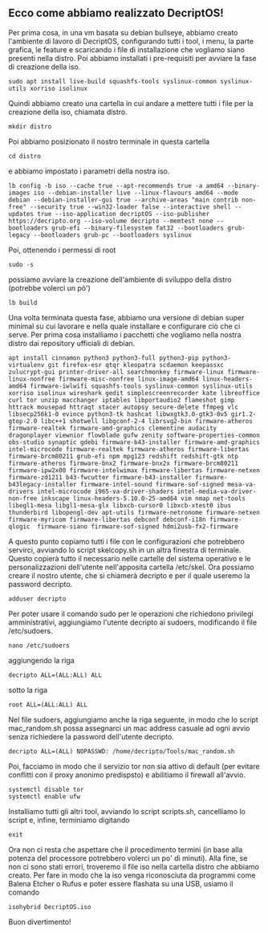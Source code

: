 ## Ecco come abbiamo realizzato DecriptOS!

Per prima cosa, in una vm basata su debian bullseye, abbiamo creato l'ambiente di lavoro di DecriptOS, configurando tutti i tool, i menu, la parte grafica, le feature e scaricando i file di installazione che vogliamo siano presenti nella distro.
Poi abbiamo installati i pre-requisiti per avviare la fase di creazione della iso.
```
sudo apt install live-build squashfs-tools syslinux-common syslinux-utils xorriso isolinux
```
Quindi abbiamo creato una cartella in cui andare a mettere tutti i file per la creazione della iso, chiamata distro.
```
mkdir distro
```
Poi abbiamo posizionato il nostro terminale in questa cartella
```
cd distro
```
e abbiamo impostato i parametri della nostra iso.
```
lb config -b iso --cache true --apt-recommends true -a amd64 --binary-images iso --debian-installer live --linux-flavours amd64 --mode debian --debian-installer-gui true --archive-areas "main contrib non-free" --security true --win32-loader false --interactive shell --updates true --iso-application decriptOS --iso-publisher https://decripto.org --iso-volume decripto --memtest none --bootloaders grub-efi --binary-filesystem fat32 --bootloaders grub-legacy --bootloaders grub-pc --bootloaders syslinux
```
Poi, ottenendo i permessi di root
```
sudo -s
```
possiamo avviare la creazione dell'ambiente di sviluppo della distro (potrebbe volerci un pò')
```
lb build
```
Una volta terminata questa fase, abbiamo una versione di debian super minimal su cui lavorare e nella quale installare e configurare ciò che ci serve. Per prima cosa installiamo i pacchetti che vogliamo nella nostra distro dai repository ufficiali di debian.
```
apt install cinnamon python3 python3-full python3-pip python3-virtualenv git firefox-esr qtqr kleopatra scdaemon keepassxc zulucrypt-gui printer-driver-all searchmonkey firmware-linux firmware-linux-nonfree firmware-misc-nonfree linux-image-amd64 linux-headers-amd64 firmware-iwlwifi squashfs-tools syslinux-common syslinux-utils xorriso isolinux wireshark gedit simplescreenrecorder kate libreoffice curl tor unzip macchanger iptables libportaudio2 flameshot gimp httrack mousepad httraqt stacer autopsy secure-delete ffmpeg vlc libsecp256k1-0 evince python3-tk hashcat libwxgtk3.0-gtk3-0v5 gir1.2-gtop-2.0 libc++1 shotwell libgconf-2-4 librsvg2-bin firmware-atheros firmware-realtek firmware-amd-graphics clementine audacity dragonplayer viewnior flowblade gufw zenity software-properties-common obs-studio synaptic gdebi firmware-b43-installer firmware-amd-graphics intel-microcode firmware-realtek firmware-atheros firmware-libertas firmware-brcm80211 grub-efi npm mpg123 redshift redshift-gtk ntp firmware-atheros firmware-bnx2 firmware-bnx2x firmware-brcm80211 firmware-ipw2x00 firmware-intelwimax firmware-libertas firmware-netxen firmware-zd1211 b43-fwcutter firmware-b43-installer firmware-b43legacy-installer firmware-intel-sound firmware-sof-signed mesa-va-drivers intel-microcode i965-va-driver-shaders intel-media-va-driver-non-free inkscape linux-headers-5.10.0-25-amd64 vim nmap net-tools libegl1-mesa libgl1-mesa-glx libxcb-cursor0 libxcb-xtest0 ibus thunderbird libopengl-dev apt-utils firmware-netronome firmware-netxen firmware-myricom firmware-libertas debconf debconf-i18n firmware-qlogic  firmware-siano firmware-sof-signed hdmi2usb-fx2-firmware
```
A questo punto copiamo tutti i file con le configurazioni che potrebbero servirci, avviando lo script skelcopy.sh in un altra finestra di terminale.
Questo copierà tutto il necessario nelle cartelle del sistema operativo e le personalizzazioni dell'utente nell'apposita cartella /etc/skel.
Ora possiamo creare il nostro utente, che si chiamerà decripto e per il quale useremo la password decripto.
```
adduser decripto
```
Per poter usare il comando sudo per le operazioni che richiedono privilegi amministrativi, aggiungiamo l'utente decripto ai sudoers, modificando il file /etc/sudoers.
```
nano /etc/sudoers
```
aggiungendo la riga
```
decripto ALL=(ALL:ALL) ALL
```
sotto la riga
```
root ALL=(ALL:ALL) ALL
```
Nel file sudoers, aggiungiamo anche la riga seguente, in modo che lo script mac_random.sh possa assegnarci un mac address casuale ad ogni avvio senza richiedere la password dell'utente decripto.
```
decripto ALL=(ALL) NOPASSWD: /home/decripto/Tools/mac_random.sh
```
Poi, facciamo in modo che il servizio tor non sia attivo di default (per evitare conflitti con il proxy anonimo predispsto) e abilitiamo il firewall all'avvio.
```
systemctl disable tor
systemctl enable ufw
```
Installiamo tutti gli altri tool, avviando lo script scripts.sh, cancelliamo lo script e, infine, terminiamo digitando
```
exit
```
Ora non ci resta che aspettare che il procedimento termini (in base alla potenza del processore potrebbero volerci un po' di minuti).
Alla fine, se non ci sono stati errori, troveremo il file iso nella cartella distro che abbiamo creato.
Per fare in modo che la iso venga riconosciuta da programmi come Balena Etcher o Rufus e poter essere flashata su una USB, usiamo il comando
```
isohybrid DecriptOS.iso
```
Buon divertimento!





